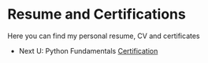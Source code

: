 # Resume and Certifications


Here you can find my personal resume, CV and certificates

- Next U: Python Fundamentals [Certification](https://www.credential.net/0b63ffdb-c2f9-4caf-9f20-4e81c6b9b2cd#gs.geru4j)
